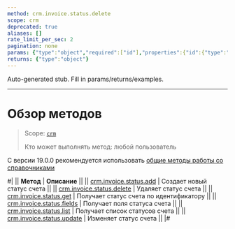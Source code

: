 ```yaml
---
method: crm.invoice.status.delete
scope: crm
deprecated: true
aliases: []
rate_limit_per_sec: 2
pagination: none
params: {"type":"object","required":["id"],"properties":{"id":{"type":"integer"}}}
returns: {"type":"object"}
---
```


Auto-generated stub. Fill in params/returns/examples.

---

# Обзор методов

> Scope: [`crm`](../../../scopes/permissions.md)
>
> Кто может выполнять метод: любой пользователь



С версии 19.0.0 рекомендуется использовать [общие методы работы со справочниками](../../status/index.md)



#|
|| **Метод** | **Описание** ||
|| [crm.invoice.status.add](./crm-invoice-status-add.md) | Создает новый статус счета ||
|| [crm.invoice.status.delete](./crm-invoice-status-delete.md) | Удаляет статус счета ||
|| [crm.invoice.status.get](./crm-invoice-status-get.md) | Получает статус счета по идентификатору ||
|| [crm.invoice.status.fields](./crm-invoice-status-fields.md) | Получает поля статуса счета ||
|| [crm.invoice.status.list](./crm-invoice-status-list.md) | Получает список статусов счета ||
|| [crm.invoice.status.update](./crm-invoice-status-update.md) | Изменяет статус счета ||
|#
